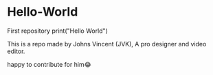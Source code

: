 # Hello-World
First repository
print("Hello World")

This is a repo made by Johns Vincent (JVK), A pro designer and video editor.

happy to contribute for him😂
